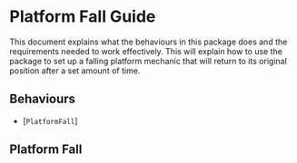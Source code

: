 # Platform Fall Guide 

This document explains what the behaviours in this package does and the requirements needed to work effectively. This will explain how to use the package to set up a falling platform mechanic that will return to its original position after a set amount of time.  

## Behaviours 

- [`PlatformFall`]

## Platform Fall

